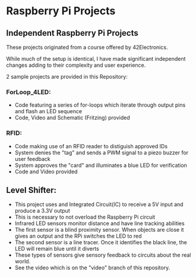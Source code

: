 # Raspberry Pi Projects
## Independent Raspberry Pi Projects

These projects originated from a course offered by 42Electronics.

While much of the setup is identical, I have made significant independent changes adding to their complexity and user experience.

2 sample projects are provided in this Repository:

### ForLoop_4LED: 
- Code featuring a series of for-loops which iterate through output pins and flash an LED sequence
- Code, Video and Schematic (Fritzing) provided

### RFID:
- Code making use of an RFID reader to distiguish approved IDs
- System denies the "tag" and sends a PWM signal to a piezo buzzer for user feedback
- System approves the "card" and illuminates a blue LED for verification
- Code and Video provided

## Level Shifter:
- This project uses and Integrated Circuit(IC) to receive a 5V input and produce a 3.3V output
- This is necessary to not overload the Raspberry Pi circuit
- Infrared LED sensors monitor distance and have line tracking abilities
- The first sensor is a blind proximity sensor. When objects are close it gives an output and the RPi switches the LED to red
- The second sensor is a line tracer. Once it identifies the black line, the LED will remain blue until it diverts
- These types of sensors give sensory feedback to circuits about the real world.
- See the video which is on the "video" branch of this repository.

